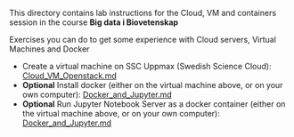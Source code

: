 This directory contains lab instructions for the Cloud, VM and containers session in the course **Big data i Biovetenskap** 

Exercises you can do to get some experience with Cloud servers, Virtual Machines and Docker

- Create a virtual machine on SSC Uppmax (Swedish Science Cloud): [Cloud_VM_Openstack.md](Cloud_VM_Openstack.md)
- **Optional** Install docker (either on the virtual machine above, or on your own computer): [Docker_and_Jupyter.md](Docker_and_Jupyter.md)
- **Optional** Run Jupyter Notebook Server as a docker container (either on the virtual machine above, or on your own computer): [Docker_and_Jupyter.md](Docker_and_Jupyter.md)

